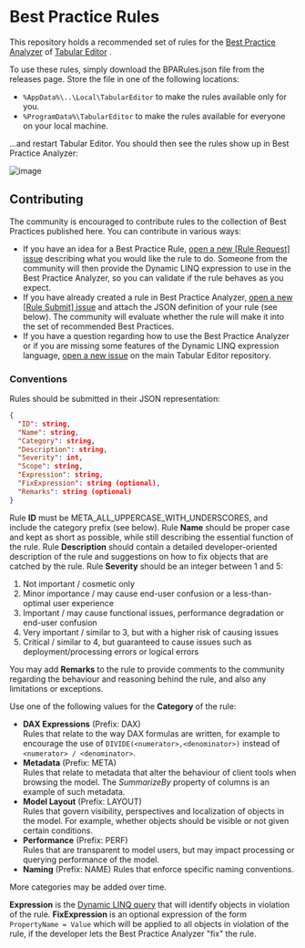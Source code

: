# Best Practice Rules
This repository holds a recommended set of rules for the [Best Practice Analyzer](https://github.com/otykier/TabularEditor/wiki/Best-Practice-Analyzer) of [Tabular Editor](https://tabulareditor.github.io/) .

To use these rules, simply download the BPARules.json file from the releases page. Store the file in one of the following locations:

* `%AppData%\..\Local\TabularEditor` to make the rules available only for you.
* `%ProgramData%\TabularEditor` to make the rules available for everyone on your local machine.

...and restart Tabular Editor. You should then see the rules show up in Best Practice Analyzer:

![image](https://user-images.githubusercontent.com/8976200/31409928-d60dc69c-ae0d-11e7-9372-6944dafec1ee.png)

## Contributing

The community is encouraged to contribute rules to the collection of Best Practices published here. You can contribute in various ways:

- If you have an idea for a Best Practice Rule, [open a new \[Rule Request\] issue](https://github.com/TabularEditor/BestPracticeRules/issues/new?title=[Rule%20Request]%20Provide%20short%20rule%20description) describing what you would like the rule to do. Someone from the community will then provide the Dynamic LINQ expression to use in the Best Practice Analyzer, so you can validate if the rule behaves as you expect.
- If you have already created a rule in Best Practice Analyzer, [open a new \[Rule Submit\] issue](https://github.com/TabularEditor/BestPracticeRules/issues/new?title=[Rule%20Submit]%20Your%20rule%20name) and attach the JSON definition of your rule (see below). The community will evaluate whether the rule will make it into the set of recommended Best Practices.
- If you have a question regarding how to use the Best Practice Analyzer or if you are missing some features of the Dynamic LINQ expression language, [open a new issue](https://github.com/otykier/TabularEditor/issues/new) on the main Tabular Editor repository.

### Conventions

Rules should be submitted in their JSON representation:

```json
{
  "ID": string,
  "Name": string,
  "Category": string,
  "Description": string,
  "Severity": int,
  "Scope": string,
  "Expression": string,
  "FixExpression": string (optional),
  "Remarks": string (optional)
}
```

Rule **ID** must be META_ALL_UPPERCASE_WITH_UNDERSCORES, and include the category prefix (see below). Rule **Name** should be proper case and kept as short as possible, while still describing the essential function of the rule. Rule **Description** should contain a detailed developer-oriented description of the rule and suggestions on how to fix objects that are catched by the rule. Rule **Severity** should be an integer between 1 and 5:

1. Not important / cosmetic only
2. Minor importance / may cause end-user confusion or a less-than-optimal user experience
3. Important / may cause functional issues, performance degradation or end-user confusion
4. Very important / similar to 3, but with a higher risk of causing issues
5. Critical / similar to 4, but guaranteed to cause issues such as deployment/processing errors or logical errors

You may add **Remarks** to the rule to provide comments to the community regarding the behaviour and reasoning behind the rule, and also any limitations or exceptions.

Use one of the following values for the **Category** of the rule:

- **DAX Expressions** (Prefix: DAX)  
 Rules that relate to the way DAX formulas are written, for example to encourage the use of `DIVIDE(<numerator>,<denominator>)` instead of `<numerator> / <denominator>`.
- **Metadata** (Prefix: META)  
 Rules that relate to metadata that alter the behaviour of client tools when browsing the model. The *SummarizeBy* property of columns is an example of such metadata.
- **Model Layout** (Prefix: LAYOUT)  
 Rules that govern visibility, perspectives and localization of objects in the model. For example, whether objects should be visible or not given certain conditions.
- **Performance** (Prefix: PERF)  
 Rules that are transparent to model users, but may impact processing or querying performance of the model.
- **Naming** (Prefix: NAME)
 Rules that enforce specific naming conventions.

More categories may be added over time.

**Expression** is the [Dynamic LINQ query](https://github.com/otykier/TabularEditor/wiki/Best-Practice-Analyzer#rule-expression-samples) that will identify objects in violation of the rule. **FixExpression** is an optional expression of the form `PropertyName = Value` which will be applied to all objects in violation of the rule, if the developer lets the Best Practice Analyzer "fix" the rule.
